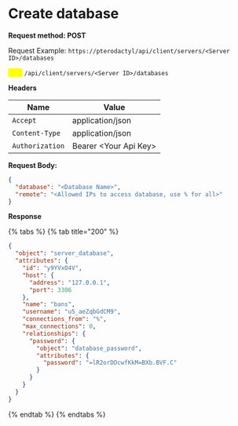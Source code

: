 # Create database

**Request method: POST**

Request Example: `https://pterodactyl/api/client/servers/<Server ID>/databases`

<mark style="color:yellow;">`POST`</mark> `/api/client/servers/<Server ID>/databases`

**Headers**

| Name            | Value                  |
| --------------- | ---------------------- |
| `Accept`        | application/json       |
| `Content-Type`  | application/json       |
| `Authorization` | Bearer \<Your Api Key> |

**Request Body:**

```json
{
  "database": "<Database Name>",
  "remote": "<Allowed IPs to access database, use % for all>"
}
```

**Response**

{% tabs %}
{% tab title="200" %}
```json
{
  "object": "server_database",
  "attributes": {
    "id": "y9YVxO4V",
    "host": {
      "address": "127.0.0.1",
      "port": 3306
    },
    "name": "bans",
    "username": "u5_aeZqbGdCM9",
    "connections_from": "%",
    "max_connections": 0,
    "relationships": {
      "password": {
        "object": "database_password",
        "attributes": {
          "password": "=lR2orDOcwfKkM=BXb.BVF.C"
        }
      }
    }
  }
}
```
{% endtab %}
{% endtabs %}

